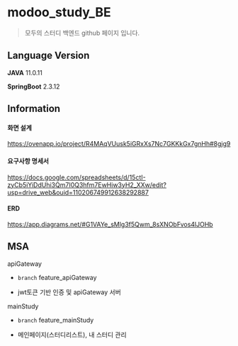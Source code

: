 # modoo_study_BE

> 모두의 스터디 백엔드 github 페이지 입니다. 



## Language Version

**JAVA** 11.0.11

**SpringBoot** 2.3.12



## Information 

#### 화면 설계

https://ovenapp.io/project/R4MAqVUusk5iGRxXs7Nc7GKKkGx7gnHh#8gjg9

#### 요구사항 명세서

https://docs.google.com/spreadsheets/d/15ctI-zyCb5iYiDdUhi3Qm7I0Q3hfm7EwHiw3yH2_XXw/edit?usp=drive_web&ouid=110206749912638292887

#### ERD

https://app.diagrams.net/#G1VAYe_sMlg3f5Qwm_8sXNObFvos4lJOHb



## MSA 

apiGateway

- `branch` feature_apiGateway

- jwt토큰 기반 인증 및 apiGateway  서버 

mainStudy

- `branch` feature_mainStudy

- 메인페이지(스터디리스트), 내 스터디 관리









